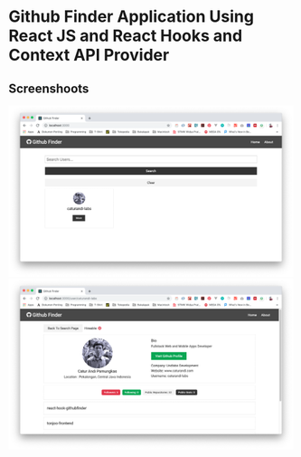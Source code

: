 # Github Finder Application Using React JS and React Hooks and Context API Provider


## Screenshoots
![alt text](https://github.com/caturandi-labs/react-hook-githubfinder/blob/master/ss/1.png "SS 1")
![alt text](https://github.com/caturandi-labs/react-hook-githubfinder/blob/master/ss/2.png "SS 2")

